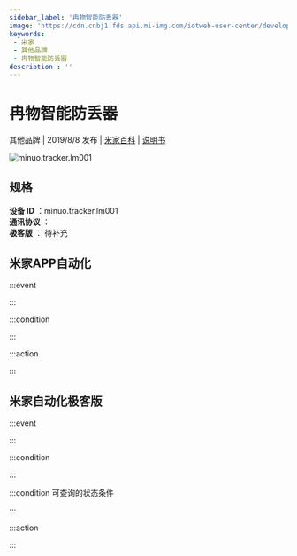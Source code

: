 ```yaml
---
sidebar_label: '冉物智能防丢器'
image: 'https://cdn.cnbj1.fds.api.mi-img.com/iotweb-user-center/developer_1678870890952bpFFCTDT.png?GalaxyAccessKeyId=AKVGLQWBOVIRQ3XLEW&Expires=9223372036854775807&Signature=Pl1HzHwJ75JXbUvf4G+dX0dDiTw='
keywords: 
 - 米家
 - 其他品牌
 - 冉物智能防丢器
description : ''
---
```

# 冉物智能防丢器

其他品牌 | 2019/8/8 发布 | [米家百科](https://home.mi.com/webapp/content/baike/product/index.html?model=minuo.tracker.lm001) | [说明书](https://home.mi.com/views/introduction.html?model=minuo.tracker.lm001&region=cn)

![minuo.tracker.lm001](https://cdn.cnbj1.fds.api.mi-img.com/iotweb-user-center/developer_1678870890952bpFFCTDT.png?GalaxyAccessKeyId=AKVGLQWBOVIRQ3XLEW&Expires=9223372036854775807&Signature=Pl1HzHwJ75JXbUvf4G+dX0dDiTw=)

## 规格  
> 
**设备 ID** ：minuo.tracker.lm001  
**通讯协议** ：  
**极客版**  ： 待补充 


## 米家APP自动化  

:::event  

:::

:::condition  

:::

:::action   

:::

## 米家自动化极客版  

:::event  

:::

:::condition  

:::

:::condition 可查询的状态条件  

:::

:::action  

:::

        
